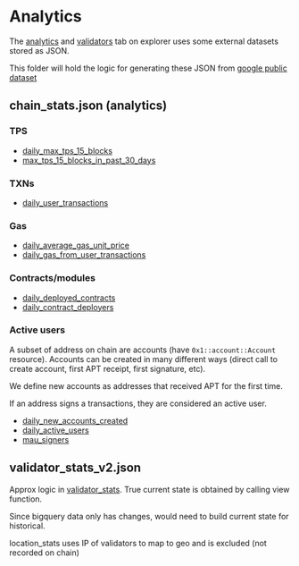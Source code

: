 # Analytics

The [analytics](https://explorer.aptoslabs.com/analytics?network=mainnet) and [validators](https://explorer.aptoslabs.com/validators?network=mainnet) tab on explorer uses some external datasets stored as JSON.

This folder will hold the logic for generating these JSON from [google public dataset](https://console.cloud.google.com/marketplace/product/bigquery-public-data/crypto-aptos-mainnet-us)

## chain_stats.json (analytics)

### TPS

- [daily_max_tps_15_blocks](daily_max_tps_15_blocks.sql)
- [max_tps_15_blocks_in_past_30_days](max_tps_15_blocks_in_past_30_days.sql)

### TXNs

- [daily_user_transactions](daily_user_transactions.sql)

### Gas

- [daily_average_gas_unit_price](daily_average_gas_unit_price.sql)
- [daily_gas_from_user_transactions](daily_gas_from_user_transactions.sql)

### Contracts/modules

- [daily_deployed_contracts](daily_deployed_contracts.sql)
- [daily_contract_deployers](daily_contract_deployers.sql)

### Active users

A subset of address on chain are accounts (have `0x1::account::Account` resource).
Accounts can be created in many different ways (direct call to create account, first APT receipt, first signature, etc).

We define new accounts as addresses that received APT for the first time.

If an address signs a transactions, they are considered an active user.

- [daily_new_accounts_created](daily_new_accounts_created.sql)
- [daily_active_users](daily_active_users.sql)
- [mau_signers](mau_signers.sql)

## validator_stats_v2.json

Approx logic in [validator_stats](validator_stats.sql).
True current state is obtained by calling view function.

Since bigquery data only has changes, would need to build current state for historical.

location_stats uses IP of validators to map to geo and is excluded (not recorded on chain)
